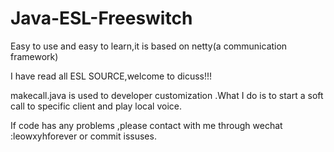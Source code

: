 # Java-ESL-Freeswitch
Easy to use and easy to learn,it is based on netty(a communication framework)

I have read all ESL SOURCE,welcome to dicuss!!!

makecall.java is used to developer customization .What I do is to start a soft call to specific client and play local voice.

If code has any problems ,please contact with me through wechat :leowxyhforever or commit issuses.
